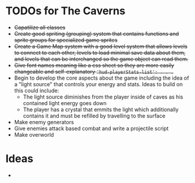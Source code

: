 # TODOs for The Caverns

* ~~Capatilize all classes~~
* ~~Create good spriting (grouping) system that contains functions and sprite groups for specialized game sprites~~
* ~~Create a Game Map system with a good level system that allows levels to connect to each other, levels to load minimal save data about them, and levels that can be interchanged so the game object can read them.~~
*  ~~Give font names meaning like a css sheet so they are more easily changeable and self-explanatory `'hud-playerStats-list': . . .`~~
* Begin to develop the core aspects about the game including the idea of a "light source" that controls your energy and stats. Ideas to build on this could include:
    * The light source diminishes from the player inside of caves as his contained light energy goes down
    * The player has a crystal that emmits the light which additionally contains it and must be refilled by travelling to the surface
* Make enemy generators
* Give enemies attack based combat and write a projectile script
* Make overworld

# Ideas
* 
